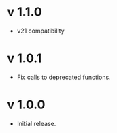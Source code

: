 # v 1.1.0

* v21 compatibility

# v 1.0.1

* Fix calls to deprecated functions.

# v 1.0.0

* Initial release.
